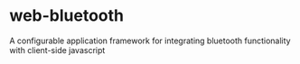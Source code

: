 # web-bluetooth
A configurable application framework for integrating bluetooth functionality with client-side javascript
